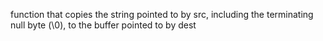 function that copies the string pointed to by src, including the terminating null byte (\0), to the buffer pointed to by dest
